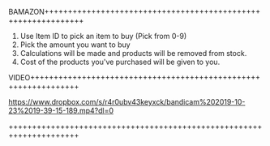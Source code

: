 BAMAZON++++++++++++++++++++++++++++++++++++++++++++++++++++++++++++++

1. Use Item ID to pick an item to buy (Pick from 0-9)
2. Pick the amount you want to buy
3. Calculations will be made and products will be removed from stock. 
4. Cost of the products you've purchased will be given to you.

VIDEO++++++++++++++++++++++++++++++++++++++++++++++++++++++++++++++++

https://www.dropbox.com/s/r4r0ubv43keyxck/bandicam%202019-10-23%2019-39-15-189.mp4?dl=0

+++++++++++++++++++++++++++++++++++++++++++++++++++++++++++++++++++++
